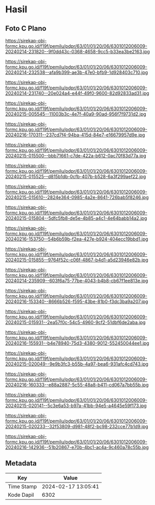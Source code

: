 # Hasil

## Foto C Plano

https://sirekap-obj-formc.kpu.go.id/f19f/pemilu/pdpr/63/01/01/20/06/6301012006009-20240214-231820--9f0dd43c-0368-4658-9cc5-b33ea3be2163.jpg

https://sirekap-obj-formc.kpu.go.id/f19f/pemilu/pdpr/63/01/01/20/06/6301012006009-20240214-232538--afa9b399-ae3b-47e0-bfb9-1d928403c710.jpg

https://sirekap-obj-formc.kpu.go.id/f19f/pemilu/pdpr/63/01/01/20/06/6301012006009-20240214-231740--20e024a4-e44f-49f0-9600-82d92833ad31.jpg

https://sirekap-obj-formc.kpu.go.id/f19f/pemilu/pdpr/63/01/01/20/06/6301012006009-20240215-005545--11003b3c-4e7f-40a9-90ad-956f7f9731d2.jpg

https://sirekap-obj-formc.kpu.go.id/f19f/pemilu/pdpr/63/01/01/20/06/6301012006009-20240216-170311--237cd7f4-94ba-415d-84e7-e16679957d9e.jpg

https://sirekap-obj-formc.kpu.go.id/f19f/pemilu/pdpr/63/01/01/20/06/6301012006009-20240215-015500--bbb71661-c7de-422a-b612-0ac70f83d77a.jpg

https://sirekap-obj-formc.kpu.go.id/f19f/pemilu/pdpr/63/01/01/20/06/6301012006009-20240215-015525--d815b1db-0cfb-407b-b528-6a3f299aef22.jpg

https://sirekap-obj-formc.kpu.go.id/f19f/pemilu/pdpr/63/01/01/20/06/6301012006009-20240215-015610--2824e364-0985-4a2e-8641-726bab5f8246.jpg

https://sirekap-obj-formc.kpu.go.id/f19f/pemilu/pdpr/63/01/01/20/06/6301012006009-20240215-015804--5dfc5fb8-de5e-4b85-a4c1-4e64babb14a2.jpg

https://sirekap-obj-formc.kpu.go.id/f19f/pemilu/pdpr/63/01/01/20/06/6301012006009-20240216-153750--54b6b59b-f2ea-427e-b924-404ecc19bbd1.jpg

https://sirekap-obj-formc.kpu.go.id/f19f/pemilu/pdpr/63/01/01/20/06/6301012006009-20240215-015855--9764f52c-c06f-4867-b4d1-a5d23946e82b.jpg

https://sirekap-obj-formc.kpu.go.id/f19f/pemilu/pdpr/63/01/01/20/06/6301012006009-20240214-235909--603f6a75-77be-4043-b4b8-cb67f1ee813e.jpg

https://sirekap-obj-formc.kpu.go.id/f19f/pemilu/pdpr/63/01/01/20/06/6301012006009-20240216-153340--8666b526-f595-43be-81b0-f3dc3ba9a207.jpg

https://sirekap-obj-formc.kpu.go.id/f19f/pemilu/pdpr/63/01/01/20/06/6301012006009-20240215-015931--2ea57f0c-54c5-4960-9cf2-51dbf6de2aba.jpg

https://sirekap-obj-formc.kpu.go.id/f19f/pemilu/pdpr/63/01/01/20/06/6301012006009-20240216-155931--b4e78940-75d3-4380-9012-552450044ee1.jpg

https://sirekap-obj-formc.kpu.go.id/f19f/pemilu/pdpr/63/01/01/20/06/6301012006009-20240215-020049--9e9b3fc3-b55b-4a97-bea6-931afc4cd743.jpg

https://sirekap-obj-formc.kpu.go.id/f19f/pemilu/pdpr/63/01/01/20/06/6301012006009-20240216-160333--e88a2887-5c55-48a8-b411-cd067a7bb55b.jpg

https://sirekap-obj-formc.kpu.go.id/f19f/pemilu/pdpr/63/01/01/20/06/6301012006009-20240215-020141--5c3e6a53-b97a-41bb-94e5-a4645e59f173.jpg

https://sirekap-obj-formc.kpu.go.id/f19f/pemilu/pdpr/63/01/01/20/06/6301012006009-20240215-020233--32f53809-d981-48f2-bc98-232cce77b1d9.jpg

https://sirekap-obj-formc.kpu.go.id/f19f/pemilu/pdpr/63/01/01/20/06/6301012006009-20240216-142936--51b20867-e70b-4bc1-ac4a-9c460a78c55b.jpg


## Metadata

| Key        | Value               |
| ---------- | ------------------- |
| Time Stamp | 2024-02-17 13:05:41 |
| Kode Dapil | 6302                |



